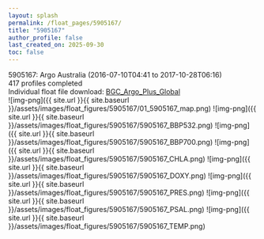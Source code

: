 ```yaml
---
layout: splash
permalink: /float_pages/5905167/
title: "5905167"
author_profile: false
last_created_on: 2025-09-30
toc: false
---
```

 
5905167: Argo Australia (2016-07-10T04:41 to 2017-10-28T06:16)\
417 profiles completed\
Individual float file download: [BGC_Argo_Plus_Global](https://ftp.soest.hawaii.edu/bgc_argo_plus/Individual_Floats/outliers_removed/5905167_Sprof_processed.nc)\
![img-png]({{ site.url }}{{ site.baseurl }}/assets/images/float_figures/5905167/01_5905167_map.png)
![img-png]({{ site.url }}{{ site.baseurl }}/assets/images/float_figures/5905167/5905167_BBP532.png)
![img-png]({{ site.url }}{{ site.baseurl }}/assets/images/float_figures/5905167/5905167_BBP700.png)
![img-png]({{ site.url }}{{ site.baseurl }}/assets/images/float_figures/5905167/5905167_CHLA.png)
![img-png]({{ site.url }}{{ site.baseurl }}/assets/images/float_figures/5905167/5905167_DOXY.png)
![img-png]({{ site.url }}{{ site.baseurl }}/assets/images/float_figures/5905167/5905167_PRES.png)
![img-png]({{ site.url }}{{ site.baseurl }}/assets/images/float_figures/5905167/5905167_PSAL.png)
![img-png]({{ site.url }}{{ site.baseurl }}/assets/images/float_figures/5905167/5905167_TEMP.png)
